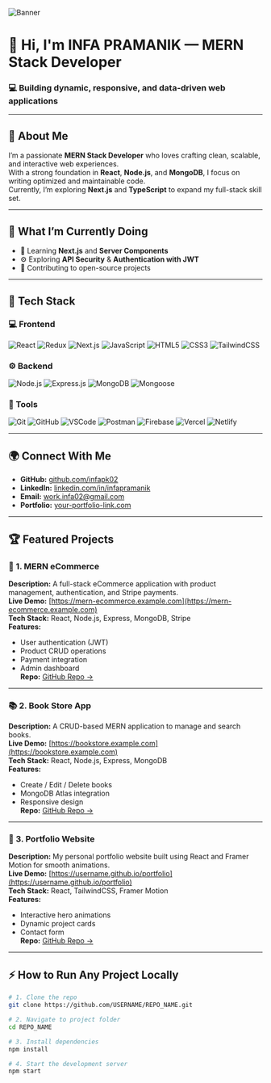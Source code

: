 <!-- Banner -->
![Banner](https://raw.githubusercontent.com/USERNAME/USERNAME/main/assets/banner.png)

# 👋 Hi, I'm INFA PRAMANIK — MERN Stack Developer
### 💻 Building dynamic, responsive, and data-driven web applications

---

## 🧠 About Me
I’m a passionate **MERN Stack Developer** who loves crafting clean, scalable, and interactive web experiences.  
With a strong foundation in **React**, **Node.js**, and **MongoDB**, I focus on writing optimized and maintainable code.  
Currently, I’m exploring **Next.js** and **TypeScript** to expand my full-stack skill set.

---

## 🚀 What I’m Currently Doing
- 🌱 Learning **Next.js** and **Server Components**
- ⚙️ Exploring **API Security** & **Authentication with JWT**
- 🧩 Contributing to open-source projects

---

## 🧰 Tech Stack

### 💻 Frontend
![React](https://img.shields.io/badge/React-20232A?style=for-the-badge&logo=react)
![Redux](https://img.shields.io/badge/Redux-593D88?style=for-the-badge&logo=redux)
![Next.js](https://img.shields.io/badge/Next.js-000000?style=for-the-badge&logo=nextdotjs)
![JavaScript](https://img.shields.io/badge/JavaScript-F7DF1E?style=for-the-badge&logo=javascript)
![HTML5](https://img.shields.io/badge/HTML5-E34F26?style=for-the-badge&logo=html5)
![CSS3](https://img.shields.io/badge/CSS3-1572B6?style=for-the-badge&logo=css3)
![TailwindCSS](https://img.shields.io/badge/Tailwind_CSS-38B2AC?style=for-the-badge&logo=tailwind-css)

### ⚙️ Backend
![Node.js](https://img.shields.io/badge/Node.js-339933?style=for-the-badge&logo=nodedotjs)
![Express.js](https://img.shields.io/badge/Express.js-000000?style=for-the-badge&logo=express)
![MongoDB](https://img.shields.io/badge/MongoDB-4EA94B?style=for-the-badge&logo=mongodb)
![Mongoose](https://img.shields.io/badge/Mongoose-880000?style=for-the-badge&logo=mongoose)

### 🧩 Tools
![Git](https://img.shields.io/badge/Git-F05032?style=for-the-badge&logo=git)
![GitHub](https://img.shields.io/badge/GitHub-181717?style=for-the-badge&logo=github)
![VSCode](https://img.shields.io/badge/VSCode-0078D4?style=for-the-badge&logo=visualstudiocode)
![Postman](https://img.shields.io/badge/Postman-FF6C37?style=for-the-badge&logo=postman)
![Firebase](https://img.shields.io/badge/Firebase-039BE5?style=for-the-badge&logo=firebase)
![Vercel](https://img.shields.io/badge/Vercel-000000?style=for-the-badge&logo=vercel)
![Netlify](https://img.shields.io/badge/Netlify-00C7B7?style=for-the-badge&logo=netlify)

---

## 🌍 Connect With Me
- **GitHub:** [github.com/infapk02](https://github.com/infapk02)
- **LinkedIn:** [linkedin.com/in/infapramanik](https://www.linkedin.com/in/infapramanik/)
- **Email:** work.infa02@gmail.com
- **Portfolio:** [your-portfolio-link.com](https://your-portfolio-link.com)

---

## 🏆 Featured Projects

### 🛒 1. MERN eCommerce
**Description:** A full-stack eCommerce application with product management, authentication, and Stripe payments.  
**Live Demo:** [https://mern-ecommerce.example.com](https://mern-ecommerce.example.com)  
**Tech Stack:** React, Node.js, Express, MongoDB, Stripe  
**Features:**
- User authentication (JWT)
- Product CRUD operations
- Payment integration
- Admin dashboard  
**Repo:** [GitHub Repo →](https://github.com/USERNAME/mern-ecommerce)

---

### 📚 2. Book Store App
**Description:** A CRUD-based MERN application to manage and search books.  
**Live Demo:** [https://bookstore.example.com](https://bookstore.example.com)  
**Tech Stack:** React, Node.js, Express, MongoDB  
**Features:**
- Create / Edit / Delete books  
- MongoDB Atlas integration  
- Responsive design  
**Repo:** [GitHub Repo →](https://github.com/USERNAME/bookstore)

---

### 💼 3. Portfolio Website
**Description:** My personal portfolio website built using React and Framer Motion for smooth animations.  
**Live Demo:** [https://username.github.io/portfolio](https://username.github.io/portfolio)  
**Tech Stack:** React, TailwindCSS, Framer Motion  
**Features:**
- Interactive hero animations  
- Dynamic project cards  
- Contact form  
**Repo:** [GitHub Repo →](https://github.com/USERNAME/portfolio)

---

## ⚡ How to Run Any Project Locally

```bash
# 1. Clone the repo
git clone https://github.com/USERNAME/REPO_NAME.git

# 2. Navigate to project folder
cd REPO_NAME

# 3. Install dependencies
npm install

# 4. Start the development server
npm start
